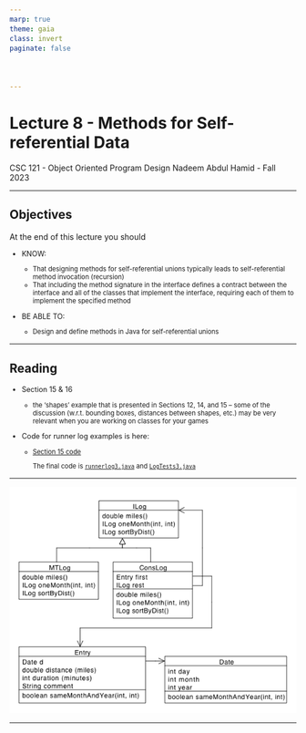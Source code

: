 ```yaml
---
marp: true
theme: gaia
class: invert
paginate: false



---
```

# Lecture 8 - Methods for Self-referential Data
CSC 121 - Object Oriented Program Design
Nadeem Abdul Hamid - Fall 2023

<!-- paginate: skip -->
<!-- _class: lead -->



---
## Objectives
<style scoped>ul  { font-size: 90%; }</style>

At the end of this lecture you should
- KNOW:
    - That designing methods for self-referential unions typically leads to self-referential method invocation (recursion)
    - That including the method signature in the interface defines a contract between the interface and all of the classes that implement the interface, requiring each of them to implement the specified method


- BE ABLE TO:
    - Design and define methods in Java for self-referential unions



<!-- paginate: true -->
<!-- footer: Lecture 8 - Methods for Self-referential Data -->



---
## Reading

- Section 15 & 16
    - the ‘shapes’ example that is presented in Sections 12, 14, and 15 – some of the discussion (w.r.t. bounding boxes, distances between shapes, etc.) may be very relevant when you are working on classes for your games

- Code for runner log examples is here:

    - [Section 15 code](../htdc-code/section15/)

        The final code is [`runnerlog3.java`](../htdc-code/section15/runnerlog3.java) and [`LogTests3.java`](../htdc-code/section15/LogTests3.java)


---

![runner log diagram](./runner-log-diagram.png)


---
